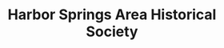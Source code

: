 ---
layout: repo
title: "Harbor Springs Area Historical Society"
id: 4025
permalink: repos/4025/
---